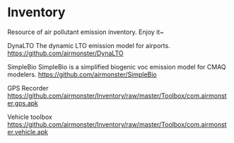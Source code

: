 # Inventory

Resource of air pollutant emission inventory. Enjoy it~

DynaLTO 
The dynamic LTO emission model for airports. 
https://github.com/airmonster/DynaLTO 

SimpleBio 
SimpleBio is a simplified biogenic voc emission model for CMAQ modelers. 
https://github.com/airmonster/SimpleBio 

GPS Recorder 
https://github.com/airmonster/Inventory/raw/master/Toolbox/com.airmonster.gps.apk 

Vehicle toolbox 
https://github.com/airmonster/Inventory/raw/master/Toolbox/com.airmonster.vehicle.apk 
